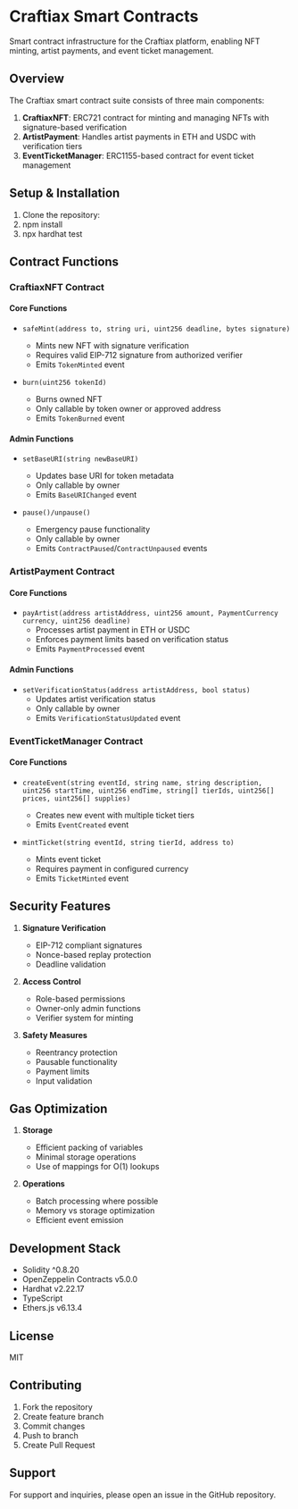 # Craftiax Smart Contracts

Smart contract infrastructure for the Craftiax platform, enabling NFT minting, artist payments, and event ticket management.

## Overview

The Craftiax smart contract suite consists of three main components:

1. **CraftiaxNFT**: ERC721 contract for minting and managing NFTs with signature-based verification
2. **ArtistPayment**: Handles artist payments in ETH and USDC with verification tiers
3. **EventTicketManager**: ERC1155-based contract for event ticket management

## Setup & Installation

1. Clone the repository:
2. npm install
3. npx hardhat test


## Contract Functions

### CraftiaxNFT Contract

#### Core Functions
- `safeMint(address to, string uri, uint256 deadline, bytes signature)`
  - Mints new NFT with signature verification
  - Requires valid EIP-712 signature from authorized verifier
  - Emits `TokenMinted` event

- `burn(uint256 tokenId)`
  - Burns owned NFT
  - Only callable by token owner or approved address
  - Emits `TokenBurned` event

#### Admin Functions
- `setBaseURI(string newBaseURI)`
  - Updates base URI for token metadata
  - Only callable by owner
  - Emits `BaseURIChanged` event

- `pause()/unpause()`
  - Emergency pause functionality
  - Only callable by owner
  - Emits `ContractPaused`/`ContractUnpaused` events

### ArtistPayment Contract

#### Core Functions
- `payArtist(address artistAddress, uint256 amount, PaymentCurrency currency, uint256 deadline)`
  - Processes artist payment in ETH or USDC
  - Enforces payment limits based on verification status
  - Emits `PaymentProcessed` event

#### Admin Functions
- `setVerificationStatus(address artistAddress, bool status)`
  - Updates artist verification status
  - Only callable by owner
  - Emits `VerificationStatusUpdated` event

### EventTicketManager Contract

#### Core Functions
- `createEvent(string eventId, string name, string description, uint256 startTime, uint256 endTime, string[] tierIds, uint256[] prices, uint256[] supplies)`
  - Creates new event with multiple ticket tiers
  - Emits `EventCreated` event

- `mintTicket(string eventId, string tierId, address to)`
  - Mints event ticket
  - Requires payment in configured currency
  - Emits `TicketMinted` event

## Security Features

1. **Signature Verification**
   - EIP-712 compliant signatures
   - Nonce-based replay protection
   - Deadline validation

2. **Access Control**
   - Role-based permissions
   - Owner-only admin functions
   - Verifier system for minting

3. **Safety Measures**
   - Reentrancy protection
   - Pausable functionality
   - Payment limits
   - Input validation

## Gas Optimization

1. **Storage**
   - Efficient packing of variables
   - Minimal storage operations
   - Use of mappings for O(1) lookups

2. **Operations**
   - Batch processing where possible
   - Memory vs storage optimization
   - Efficient event emission

## Development Stack

- Solidity ^0.8.20
- OpenZeppelin Contracts v5.0.0
- Hardhat v2.22.17
- TypeScript
- Ethers.js v6.13.4

## License

MIT

## Contributing

1. Fork the repository
2. Create feature branch
3. Commit changes
4. Push to branch
5. Create Pull Request

## Support

For support and inquiries, please open an issue in the GitHub repository.
